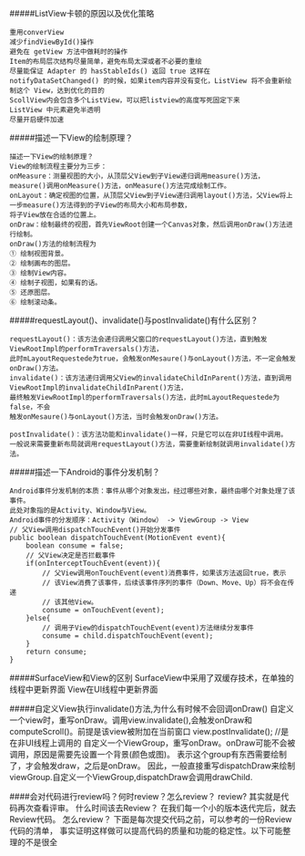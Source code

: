 #####ListView卡顿的原因以及优化策略
````$xslt
重用converView
减少findViewById()操作
避免在 getView 方法中做耗时的操作
Item的布局层次结构尽量简单，避免布局太深或者不必要的重绘
尽量能保证 Adapter 的 hasStableIds() 返回 true 这样在 notifyDataSetChanged() 的时候，如果item内容并没有变化，ListView 将不会重新绘制这个 View，达到优化的目的
ScollView内会包含多个ListView，可以把listview的高度写死固定下来
ListView 中元素避免半透明
尽量开启硬件加速
````
#####描述一下View的绘制原理？
````
描述一下View的绘制原理？
View的绘制流程主要分为三步：
onMeasure：测量视图的大小，从顶层父View到子View递归调用measure()方法，measure()调用onMeasure()方法，onMeasure()方法完成绘制工作。
onLayout：确定视图的位置，从顶层父View到子View递归调用layout()方法，父View将上一步measure()方法得到的子View的布局大小和布局参数，
将子View放在合适的位置上。
onDraw：绘制最终的视图，首先ViewRoot创建一个Canvas对象，然后调用onDraw()方法进行绘制。
onDraw()方法的绘制流程为
① 绘制视图背景。
② 绘制画布的图层。
③ 绘制View内容。
④ 绘制子视图，如果有的话。
⑤ 还原图层。
⑥ 绘制滚动条。
````
#####requestLayout()、invalidate()与postInvalidate()有什么区别？
````$xslt
requestLayout()：该方法会递归调用父窗口的requestLayout()方法，直到触发ViewRootImpl的performTraversals()方法，
此时mLayoutRequestede为true，会触发onMesaure()与onLayout()方法，不一定会触发onDraw()方法。
invalidate()：该方法递归调用父View的invalidateChildInParent()方法，直到调用ViewRootImpl的invalidateChildInParent()方法，
最终触发ViewRootImpl的performTraversals()方法，此时mLayoutRequestede为false，不会
触发onMesaure()与onLayout()方法，当时会触发onDraw()方法。

postInvalidate()：该方法功能和invalidate()一样，只是它可以在非UI线程中调用。
一般说来需要重新布局就调用requestLayout()方法，需要重新绘制就调用invalidate()方法。
````

#####描述一下Android的事件分发机制？
````$xslt
Android事件分发机制的本质：事件从哪个对象发出，经过哪些对象，最终由哪个对象处理了该事件。
此处对象指的是Activity、Window与View。
Android事件的分发顺序：Activity（Window） -> ViewGroup -> View
// 父View调用dispatchTouchEvent()开始分发事件
public boolean dispatchTouchEvent(MotionEvent event){
    boolean consume = false;
    // 父View决定是否拦截事件
    if(onInterceptTouchEvent(event)){
        // 父View调用onTouchEvent(event)消费事件，如果该方法返回true，表示
        // 该View消费了该事件，后续该事件序列的事件（Down、Move、Up）将不会在传递
        // 该其他View。
        consume = onTouchEvent(event);
    }else{
        // 调用子View的dispatchTouchEvent(event)方法继续分发事件
        consume = child.dispatchTouchEvent(event);
    }
    return consume;
}
````

#####SurfaceView和View的区别
SurfaceView中采用了双缓存技术，在单独的线程中更新界面
View在UI线程中更新界面

#####自定义View执行invalidate()方法,为什么有时候不会回调onDraw()
自定义一个view时，重写onDraw。调用view.invalidate(),会触发onDraw和computeScroll()。前提是该view被附加在当前窗口
view.postInvalidate(); //是在非UI线程上调用的
自定义一个ViewGroup，重写onDraw。onDraw可能不会被调用，原因是需要先设置一个背景(颜色或图)。
表示这个group有东西需要绘制了，才会触发draw，之后是onDraw。
因此，一般直接重写dispatchDraw来绘制viewGroup.自定义一个ViewGroup,dispatchDraw会调用drawChild.

####会对代码进行review吗？何时review？怎么review？
review?
其实就是代码再次查看评审。
什么时间该去Review？
在我们每一个小的版本迭代完后，就去Review代码。
怎么review？
下面是每次提交代码之前，可以参考的一份Review代码的清单，
事实证明这样做可以提高代码的质量和功能的稳定性。以下可能整理的不是很全
















